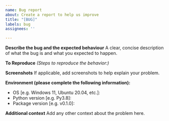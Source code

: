 ```yaml
---
name: Bug report
about: Create a report to help us improve
title: "[BUG]"
labels: bug
assignees: ''

---
```


**Describe the bug and the expected behaviour**
A clear, concise description of what the bug is and what you expected to happen.

**To Reproduce**
_(Steps to reproduce the behavior:)_

**Screenshots**
If applicable, add screenshots to help explain your problem.

**Environment (please complete the following information):**
 - OS [e.g. Windows 11, Ubuntu 20.04, etc.]:
 - Python version [e.g. Py3.8]:
 - Package version [e.g. v0.1.0]:

**Additional context**
Add any other context about the problem here.
